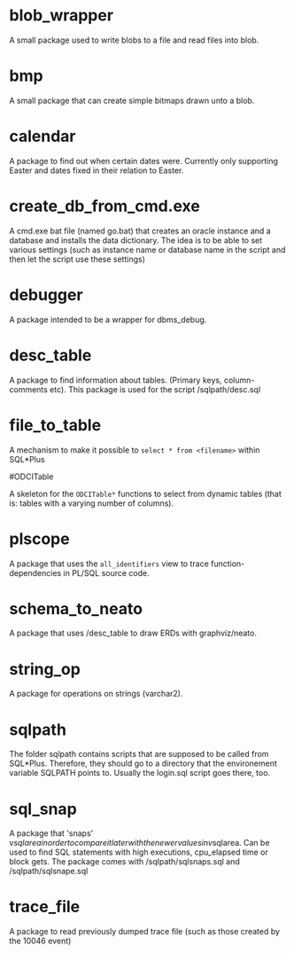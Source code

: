 


# blob_wrapper
A small package used to write blobs to a file and read files
into blob.


# bmp
A small package that can create simple bitmaps drawn unto a
blob.


# calendar
A package to find out when certain dates were. Currently
only supporting Easter and dates fixed in their relation to
Easter.


# create_db_from_cmd.exe
A cmd.exe bat file (named go.bat) that creates an oracle
instance and a database and installs the data dictionary.
The idea is to be able to set various settings (such as
instance name or database name in the script and then let
the script use these settings)


# debugger
A package intended to be a wrapper for dbms_debug.


# desc_table
A package to find information about tables.  (Primary keys,
column-comments etc).  This package is used for the script
/sqlpath/desc.sql


# file_to_table
A mechanism to make it possible to `select * from <filename>`
within SQL*Plus

#ODCITable

A skeleton for the `ODCITable*` functions to select from
dynamic tables (that is: tables with a varying number
of columns).

# plscope
A package that uses the `all_identifiers` view to trace
function-dependencies in PL/SQL source code.


# schema_to_neato
A package that uses /desc_table to draw ERDs with
graphviz/neato.


# string_op
A package for operations on strings (varchar2).


# sqlpath
The folder sqlpath contains scripts that are supposed to 
be called from SQL*Plus. Therefore, they should go
to a directory that the environement variable SQLPATH
points to. Usually the login.sql script goes there, too.


# sql_snap
A package that 'snaps' v$sqlarea in order to compare it
later with the newer values in v$sqlarea.  Can be used to
find SQL statements with high executions, cpu_elapsed time
or block gets.  The package comes with /sqlpath/sqlsnaps.sql
and /sqlpath/sqlsnape.sql


# trace_file
A package to read previously dumped trace file (such as
those created by the 10046 event)

